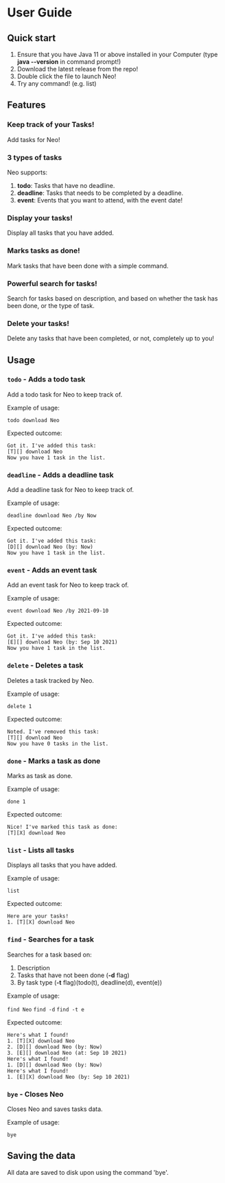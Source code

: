 # User Guide

## Quick start
1. Ensure that you have Java 11 or above installed in your Computer (type **java --version** in command prompt!)
2. Download the latest release from the repo!
3. Double click the file to launch Neo!
4. Try any command! (e.g. list)

## Features

### Keep track of your Tasks!

Add tasks for Neo!

### 3 types of tasks

Neo supports:
1. **todo**: Tasks that have no deadline.
2. **deadline**: Tasks that needs to be completed by a deadline.
3. **event**: Events that you want to attend, with the event date!

### Display your tasks!

Display all tasks that you have added.

### Marks tasks as done!

Mark tasks that have been done with a simple command.

### Powerful search for tasks!

Search for tasks based on description, and based on whether the task has been done, or the type of task.

### Delete your tasks!

Delete any tasks that have been completed, or not, completely up to you!

## Usage

### `todo` - Adds a todo task

Add a todo task for Neo to keep track of.

Example of usage: 

`todo download Neo`

Expected outcome:

```
Got it. I've added this task:
[T][] download Neo
Now you have 1 task in the list.
```

### `deadline` - Adds a deadline task

Add a deadline task for Neo to keep track of.

Example of usage: 

`deadline download Neo /by Now`

Expected outcome:

```
Got it. I've added this task:
[D][] download Neo (by: Now)
Now you have 1 task in the list.
```

### `event` - Adds an event task

Add an event task for Neo to keep track of.

Example of usage: 

`event download Neo /by 2021-09-10`

Expected outcome:

```
Got it. I've added this task:
[E][] download Neo (by: Sep 10 2021)
Now you have 1 task in the list.
```

### `delete` - Deletes a task

Deletes a task tracked by Neo. 

Example of usage: 

`delete 1`

Expected outcome:

```
Noted. I've removed this task:
[T][] download Neo
Now you have 0 tasks in the list.
```

### `done` - Marks a task as done

Marks as task as done.

Example of usage: 

`done 1`

Expected outcome:

```
Nice! I've marked this task as done:
[T][X] download Neo
```

### `list` - Lists all tasks

Displays all tasks that you have added.

Example of usage: 

`list`

Expected outcome:

```
Here are your tasks!
1. [T][X] download Neo
```

### `find` - Searches for a task

Searches for a task based on:
1. Description
2. Tasks that have not been done (**-d** flag)
3. By task type (**-t** flag)(todo(t), deadline(d), event(e))

Example of usage: 

`find Neo`
`find -d`
`find -t e`

Expected outcome:

```
Here's what I found!
1. [T][X] download Neo
2. [D][] download Neo (by: Now)
3. [E][] download Neo (at: Sep 10 2021)
Here's what I found!
1. [D][] download Neo (by: Now)
Here's what I found!
1. [E][X] download Neo (by: Sep 10 2021)
```

### `bye` - Closes Neo

Closes Neo and saves tasks data.

Example of usage: 

`bye`


## Saving the data

All data are saved to disk upon using the command 'bye'.
